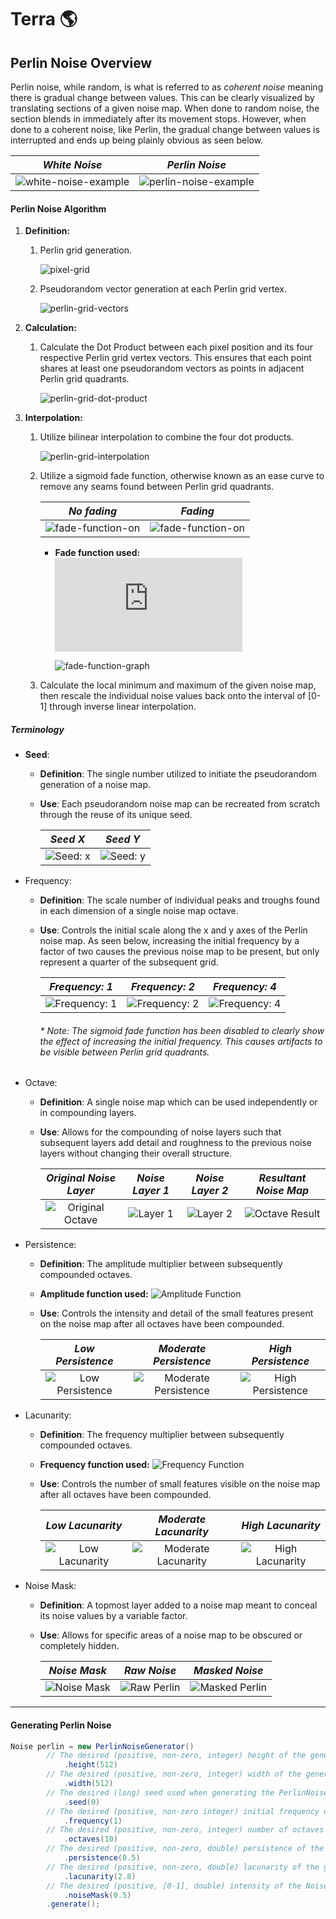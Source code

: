 # Terra :earth_americas:

## Perlin Noise Overview

Perlin noise, while random, is what is referred to as *coherent noise* meaning there is gradual change between values. This can be clearly visualized by translating sections of a given noise map. When done to random noise, the section blends in immediately after its movement stops. However, when done to a coherent noise, like Perlin, the gradual change between values is interrupted and ends up being plainly obvious as seen below.

|          *White Noise*           |          *Perlin Noise*           |
| :-----------------------: | :-----------------------: |
| ![white-noise-example][white-noise-example] | ![perlin-noise-example][perlin-noise-example] |

#### Perlin Noise Algorithm

1. **Definition:**
   1. Perlin grid generation.

      ![pixel-grid][pixel-grid]

   2. Pseudorandom vector generation at each Perlin grid vertex.

      ![perlin-grid-vectors][perlin-grid-vectors]

2. **Calculation:** 
   1. Calculate the Dot Product between each pixel position and its four respective Perlin grid vertex vectors. This ensures that each point shares at least one pseudorandom vectors as points in adjacent Perlin grid quadrants.

      ![perlin-grid-dot-product][perlin-grid-dot-product]

3. **Interpolation:**
   1. Utilize bilinear interpolation to combine the four dot products.

      ![perlin-grid-interpolation][perlin-grid-interpolation]
      
   2. Utilize a sigmoid fade function, otherwise known as an ease curve to remove any seams found between Perlin grid quadrants.

   		|          *No fading*           |          *Fading*           |
   		| :-----------------------: | :-----------------------: |
   		| ![fade-function-on][fade-function-off] | ![fade-function-on][fade-function-on] |

      + **Fade function used:** ![Fade Function][fade-function]

        ![fade-function-graph][fade-function-graph]

   2. Calculate the local minimum and maximum of the given noise map, then rescale the individual noise values back onto the interval of [0-1] through inverse linear interpolation.


##### Terminology

+ **Seed**: 
  + **Definition**: The single number utilized to initiate the pseudorandom generation of a noise map.
  + **Use**: Each pseudorandom noise map can be recreated from scratch through the reuse of its unique seed.

    |          *Seed X*           |          *Seed Y*           |
    | :-----------------------: | :-----------------------: |
    | ![Seed: x][perlin-seed-x] | ![Seed: y][perlin-seed-y] |

+ Frequency: 
  + **Definition**: The scale number of individual peaks and troughs found in each dimension of a single noise map octave.
  + **Use**: Controls the initial scale along the x and y axes of the Perlin noise map. As seen below, increasing the initial frequency by a factor of two causes the previous noise map to be present, but only represent a quarter of the subsequent grid.

    |          *Frequency: 1*           |          *Frequency: 2*           | *Frequency: 4* |
    | :-----------------------: | :-----------------------: | :-----------------------: |
    | ![Frequency: 1][perlin-frequency-1] | ![Frequency: 2][perlin-frequency-2] | ![Frequency: 4][perlin-frequency-4] |

    ###### \* Note: The sigmoid fade function has been disabled to clearly show the effect of increasing the initial frequency. This causes artifacts to be visible between Perlin grid quadrants.

+ Octave:
  + **Definition**: A single noise map which can be used independently or in compounding layers.
  + **Use**: Allows for the compounding of noise layers such that subsequent layers add detail and roughness to the previous noise layers without changing their overall structure.

    | *Original Noise Layer*      | *Noise Layer 1*       | *Noise Layer 2* | *Resultant Noise Map* |
    | :-----------------------: | :-----------------------: | :-----------------------: | :-----------------------: |
    | ![Original Octave][octave-original] | ![Layer 1][octave-1] | ![Layer 2][octave-2] |  ![Octave Result][octave-result]|

+ Persistence:
  + **Definition**: The amplitude multiplier between subsequently compounded octaves.

  + **Amplitude function used:** ![Amplitude Function][amplitude-function]

  + **Use**: Controls the intensity and detail of the small features present on the noise map after all octaves have been compounded.

    | *Low Persistence*      | *Moderate Persistence*       | *High Persistence* |
    | :-----------------------: | :-----------------------: | :-----------------------: |
    | ![Low Persistence][persistence-low] | ![Moderate Persistence][persistence-moderate] | ![High Persistence][persistence-high] |

+ Lacunarity:
  + **Definition**: The frequency multiplier between subsequently compounded octaves.
  + **Frequency function used:** ![Frequency Function][frequency-function]
  + **Use**: Controls the number of small features visible on the noise map after all octaves have been compounded.

    | *Low Lacunarity* | *Moderate Lacunarity* | *High Lacunarity* |
    | :-----------------------: | :-----------------------: | :-----------------------: |
    | ![Low Lacunarity][lacunarity-low] | ![Moderate Lacunarity][lacunarity-moderate] | ![High Lacunarity][lacunarity-high] |

+ Noise Mask:
  + **Definition**: A topmost layer added to a noise map meant to conceal its noise values by a variable factor.
  + **Use**: Allows for specific areas of a noise map to be obscured or completely hidden.

    |          *Noise Mask*       |          *Raw Noise*       | *Masked Noise* |
    | :-----------------------: | :-----------------------: | :-----------------------: |
    | ![Noise Mask][noise-mask] | ![Raw Perlin][raw-perlin] | ![Masked Perlin][masked-perlin] |

-----
#### Generating Perlin Noise

```java
Noise perlin = new PerlinNoiseGenerator()
		// The desired (positive, non-zero, integer) height of the generated PerlinNoise object.
    		.height(512)
		// The desired (positive, non-zero, integer) width of the generated PerlinNoise object.
    		.width(512)
		// The desired (long) seed used when generating the PerlinNoise object.
    		.seed(0)
		// The desired (positive, non-zero integer) initial frequency of the generated PerlinNoise object.
    		.frequency(1)
		// The desired (positive, non-zero, integer) number of octaves present in the generated PerlinNoise object.
    		.octaves(10)
		// The desired (positive, non-zero, double) persistence of the generated PerlinNoise object.
    		.persistence(0.5)
		// The desired (positive, non-zero, double) lacunarity of the generated PerlinNoise object.
    		.lacunarity(2.8)
		// The desired (positive, [0-1], double) intensity of the NoiseMask being applied to the generated PerlinNoise object.
    		.noiseMask(0.5)
		.generate();
```

[white-noise-example]: https://i.imgur.com/kdvoLXs.gif "White Noise"
[perlin-noise-example]: https://i.imgur.com/ZIbyS0g.gif "Perlin Noise"

[pixel-grid]: https://i.imgur.com/MzycPn3.png "Pixel Grid"
[perlin-grid-vectors]: https://i.imgur.com/AtokBzZ.png "Perlin Grid Vectors"
[perlin-grid-dot-product]: https://i.imgur.com/vLaYSQm.png "Perlin Grid Dot Product"
[perlin-grid-interpolation]: https://i.imgur.com/Aaclvcq.png "Perlin Grid Value Interpolation"

[fade-function-on]: https://i.imgur.com/G4yoUpG.png "Faded Perlin Noise"
[fade-function-off]: https://i.imgur.com/77pfRxu.png "Non-faded Perlin Noise"
[fade-function-graph]: https://i.imgur.com/jhFxziQ.png "The graph of the fade function utilized."
[fade-function]: http://latex.codecogs.com/gif.latex?f%28x%29%20%3D%206x%5E%7B5%7D%20-%2015x%5E%7B4%7D&amp;amp;amp;amp;amp;amp;amp;amp;amp;amp;amp;amp;amp;amp;amp;amp;amp;amp;amp;amp;amp;amp;amp;amp;plus;10x%5E%7B3%7D "Perlin Noise fade function LaTeX."

[perlin-seed-x]: https://i.imgur.com/B7FhPhV.png "Perlin Noise with seed X."
[perlin-seed-y]: https://i.imgur.com/oJhRLLx.png "Perlin Noise with seed Y."

[perlin-frequency-1]: https://i.imgur.com/MwjNCIh.png "Perlin Noise with frequency 1."
[perlin-frequency-2]: https://i.imgur.com/OuX2vRD.png "Perlin Noise with frequency 2."
[perlin-frequency-4]: https://i.imgur.com/nj7vxrf.png "Perlin Noise with frequency 4."

[octave-original]: https://i.imgur.com/SitIQgd.png "Original Perlin Noise."
[octave-1]: https://i.imgur.com/2UpSDMy.png "Perlin Noise Layer 1."
[octave-2]: https://i.imgur.com/OaMuuOo.png "Perlin Noise Layer 2."
[octave-result]: https://i.imgur.com/O4MkDFe.png "Resultant Perlin Noise after Octave compounding."

[persistence-low]: https://i.imgur.com/M6HKvDd.png "Low Persistence Perlin Noise."
[persistence-moderate]: https://i.imgur.com/kbPvufi.png "Moderate Persistence Perlin Noise."
[persistence-high]: https://i.imgur.com/n5LvPEV.png "High Persistence Perlin Noise."

[lacunarity-low]: https://i.imgur.com/94DskyS.png "Low Lacunarity Perlin Noise."
[lacunarity-moderate]: https://i.imgur.com/WnQSBM2.png "Moderate Lacunarity Perlin Noise."
[lacunarity-high]: https://i.imgur.com/94jQRU6.png "High Lacunarity Perlin Noise."

[amplitude-function]: https://i.imgur.com/pt3Enhh.png "Perlin Noise persistence function LaTeX."

[frequency-function]: https://i.imgur.com/WdqIVKC.png "Perlin Noise frequency function LaTeX."

[noise-mask]: https://i.imgur.com/HgLPvlF.png "Raw Noise Mask."
[raw-perlin]: https://i.imgur.com/OXBXLNm.png "Perlin Noise with no Noise Mask."
[masked-perlin]: https://i.imgur.com/v9pjZlY.png "Perlin Noise with a Noise Mask."

